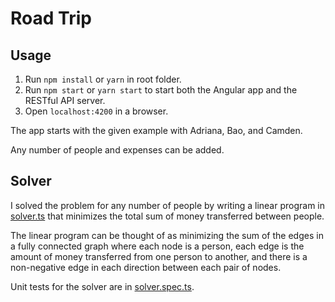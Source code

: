 # Road Trip

## Usage

1. Run `npm install` or `yarn` in root folder.
2. Run `npm start` or `yarn start` to start both the Angular app and the RESTful API server.
3. Open `localhost:4200` in a browser.

The app starts with the given example with Adriana, Bao, and Camden.

Any number of people and expenses can be added.

## Solver

I solved the problem for any number of people by writing a linear program in [solver.ts](apps/api/src/app/solver.ts) that minimizes the total sum of money transferred between people.

The linear program can be thought of as minimizing the sum of the  edges in a fully connected graph where each node is a person, each edge is the amount of money transferred from one person to another, and there is a non-negative edge in each direction between each pair of nodes.

Unit tests for the solver are in [solver.spec.ts](apps/api/src/app/solver.spec.ts).

